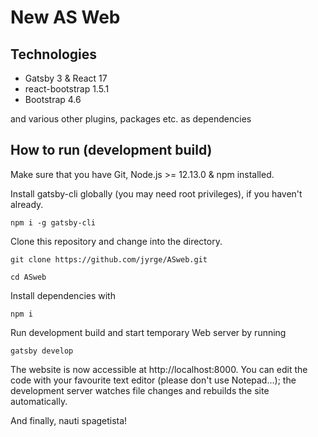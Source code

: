# New AS Web

## Technologies

- Gatsby 3 & React 17
- react-bootstrap 1.5.1
- Bootstrap 4.6

and various other plugins, packages etc. as dependencies

## How to run (development build)

Make sure that you have Git, Node.js >= 12.13.0 & npm installed.

Install gatsby-cli globally (you may need root privileges), if you haven't already.

```
npm i -g gatsby-cli
```

Clone this repository and change into the directory.

```
git clone https://github.com/jyrge/ASweb.git

cd ASweb
```

Install dependencies with

```
npm i
```

Run development build and start temporary Web server by running

```
gatsby develop
```

The website is now accessible at http://localhost:8000. You can edit the code with your favourite text editor
(please don't use Notepad...); the development server watches file changes and rebuilds the site automatically.

And finally, nauti spagetista!
